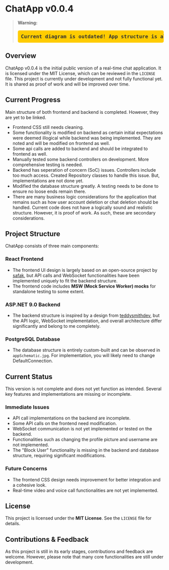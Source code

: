 # ChatApp v0.0.4

> **Warning:**
> 
> <pre style="background-color: #ffcc00; padding: 10px; border-radius: 5px; font-size: 16px; color: #333; font-weight: bold;">
> Current diagram is outdated! App structure is altered greatly since. I will update the diagram as soon as possible!
> </pre>

## Overview

ChatApp v0.0.4 is the initial public version of a real-time chat application. It is licensed under the MIT License, which can be reviewed in the `LICENSE` file. This project is currently under development and not fully functional yet. It is shared as proof of work and will be improved over time.

## Current Progress

Main structure of both frontend and backend is completed. However, they are yet to be linked.
 - Frontend CSS still needs cleaning.
 - Some functionality is modified on backend as certain initial expectations were deemed illogical while backend was being implemented. They are noted and will be modified on frontend as well.
 - Some api calls are added to backend and should be integrated to frontend as well.
 - Manually tested some backend controllers on development. More comprehensive testing is needed.
 - Backend has seperation of concern (SoC) issues. Controllers include too much access. Created Repository classes to handle this issue. But, implementations are not done yet.
 - Modified the database structure greatly. A testing needs to be done to ensure no loose ends remain there.
 - There are many business logic considerations for the application that remains such as how user account deletion or chat deletion should be handled. Current code does not have a logically sound and realistic structure. However, it is proof of work. As such, these are secondary considerations.

## Project Structure

ChatApp consists of three main components:

### React Frontend
- The frontend UI design is largely based on an open-source project by [safak](https://github.com/safak), but API calls and WebSocket functionalities have been implemented uniquely to fit the backend structure.
- The frontend code includes **MSW (Mock Service Worker) mocks** for standalone testing to some extent.

### ASP.NET 9.0 Backend
- The backend structure is inspired by a design from [teddysmithdev](https://github.com/teddysmithdev), but the API logic, WebSocket implementation, and overall architecture differ significantly and belong to me completely.

### PostgreSQL Database
- The database structure is entirely custom-built and can be observed in `appSchematic.jpg`. For implementation, you will likely need to change DefaultConnection.

## Current Status

This version is not complete and does not yet function as intended. Several key features and implementations are missing or incomplete.

### Immediate Issues
- API call implementations on the backend are incomplete.
- Some API calls on the frontend need modification.
- WebSocket communication is not yet implemented or tested on the backend.
- Functionalities such as changing the profile picture and username are not implemented.
- The "Block User" functionality is missing in the backend and database structure, requiring significant modifications.

### Future Concerns
- The frontend CSS design needs improvement for better integration and a cohesive look.
- Real-time video and voice call functionalities are not yet implemented.

## License

This project is licensed under the **MIT License**. See the `LICENSE` file for details.

## Contributions & Feedback

As this project is still in its early stages, contributions and feedback are welcome. However, please note that many core functionalities are still under development.

